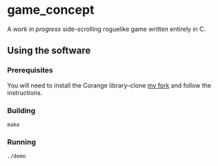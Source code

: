 # game_concept

A *work in progress* side-scrolling roguelike game written entirely in C.

## Using the software
### Prerequisites
You will need to install the Corange library–clone [my fork](https://github.com/dhharris/Corange) and follow the instructions.

### Building
    make

### Running
    ./demo
